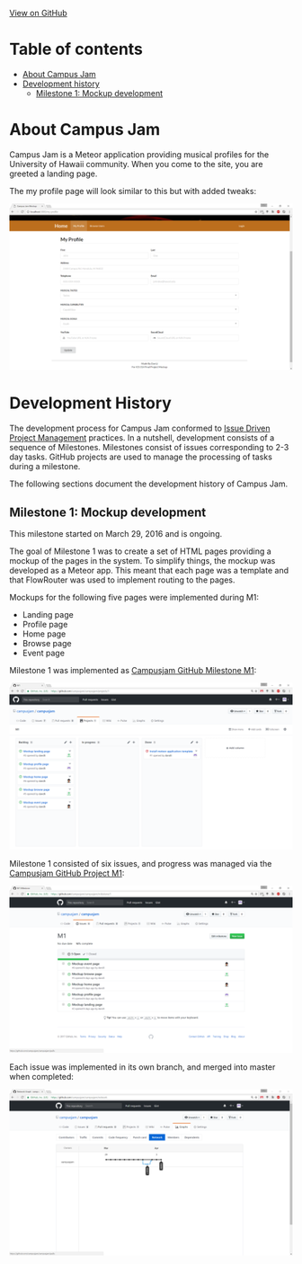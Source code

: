 
[View on GitHub](https://github.com/campusjam/campusjam)

# Table of contents

* [About Campus Jam](#about-campus-jam)
* [Development history](#development-history)
  * [Milestone 1: Mockup development](#milestone-1-mockup-development)


# About Campus Jam


Campus Jam is a Meteor application providing musical profiles for the University of Hawaii community. When you come to the site, you are greeted a landing page.


The my profile page will look similar to this but with added tweaks:

![](images/my-profile-page.PNG)

# Development History

The development process for Campus Jam conformed to [Issue Driven Project Management](http://courses.ics.hawaii.edu/ics314f16/modules/project-management/) practices. In a nutshell, development consists of a sequence of Milestones. Milestones consist of issues corresponding to 2-3 day tasks. GitHub projects are used to manage the processing of tasks during a milestone.  

The following sections document the development history of Campus Jam.

## Milestone 1: Mockup development

This milestone started on March 29, 2016 and is ongoing.

The goal of Milestone 1 was to create a set of HTML pages providing a mockup of the pages in the system. To simplify things, the mockup was developed as a Meteor app. This meant that each page was a template and that FlowRouter was used to implement routing to the pages.

Mockups for the following five pages were implemented during M1:
<ul>
<li> Landing page </li>
<li> Profile page </li>
<li> Home page </li>
<li> Browse page </li>
<li> Event page </li>
</ul>


Milestone 1 was implemented as [Campusjam GitHub Milestone M1](https://github.com/campusjam/campusjam/milestone/1):

![](images/issue_1_done.PNG)

Milestone 1 consisted of six issues, and progress was managed via the [Campusjam GitHub Project M1](https://github.com/campusjam/campusjam/projects/1):

![](images/m1.PNG)

Each issue was implemented in its own branch, and merged into master when completed:

![](images/network_graph.PNG)
